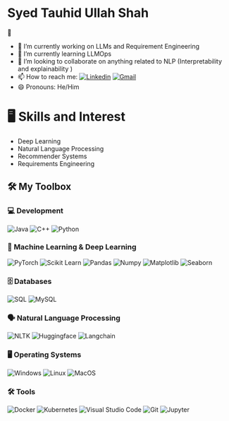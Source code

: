<h1> Syed Tauhid Ullah Shah </h1>👋


- 🔭 I’m currently working on LLMs and Requirement Engineering
- 🌱 I’m currently learning LLMOps
- 👯 I’m looking to collaborate on anything related to NLP (Interpretability and explainability )
- 📫 How to reach me: [![Linkedin](https://img.shields.io/badge/-LinkedIn-blue?style=flat&logo=Linkedin&logoColor=white)]([https://www.linkedin.com/in/shirinyamani/](https://www.linkedin.com/in/syed-tauhid-shah/))
[![Gmail](https://img.shields.io/badge/-Gmail-c14438?style=flat&logo=Gmail&logoColor=white)](mailto:tauhidullah116079@gmail.com)
- 😄 Pronouns: He/Him

<h1>  🖥 Skills and Interest </h1>

- Deep Learning
- Natural Language Processing
- Recommender Systems
- Requirements Engineering

## 🛠️ My Toolbox

### 💻 Development
![Java](https://img.shields.io/badge/-Java-05122A?style=flat-square&logo=Java&color=353535) ![C++](https://img.shields.io/badge/-C++-05122A?style=flat-square&logo=C%2B%2B&color=353535) ![Python](https://img.shields.io/badge/-Python-05122A?style=flat-square&logo=Python&color=353535)

### 🤖 Machine Learning & Deep Learning
![PyTorch](https://img.shields.io/badge/-PyTorch-05122A?style=flat-square&logo=PyTorch&color=353535) ![Scikit Learn](https://img.shields.io/badge/-Scikit%20Learn-05122A?style=flat-square&logo=Scikit-Learn&color=353535) ![Pandas](https://img.shields.io/badge/-Pandas-05122A?style=flat-square&logo=Pandas&color=353535) ![Numpy](https://img.shields.io/badge/-Numpy-05122A?style=flat-square&logo=Numpy&color=353535) ![Matplotlib](https://img.shields.io/badge/-Matplotlib-05122A?style=flat-square&logo=Matplotlib&color=353535) ![Seaborn](https://img.shields.io/badge/-Seaborn-05122A?style=flat-square&logo=Seaborn&color=353535)

### 🗄️ Databases
![SQL](https://img.shields.io/badge/-SQL-05122A?style=flat-square&logo=SQLite&color=353535) ![MySQL](https://img.shields.io/badge/-MySQL-05122A?style=flat-square&logo=MySQL&color=353535)

### 🗣️ Natural Language Processing
![NLTK](https://img.shields.io/badge/-NLTK-05122A?style=flat-square&logo=NLTK&color=353535) ![Huggingface](https://img.shields.io/badge/-Huggingface-05122A?style=flat-square&logo=Huggingface&color=353535) ![Langchain](https://img.shields.io/badge/-Langchain-05122A?style=flat-square&logo=Langchain&color=353535)

### 🖥️ Operating Systems
![Windows](https://img.shields.io/badge/-Windows-05122A?style=flat-square&logo=Windows&color=353535) ![Linux](https://img.shields.io/badge/-Linux-05122A?style=flat-square&logo=Linux&color=353535) ![MacOS](https://img.shields.io/badge/-MacOS-05122A?style=flat-square&logo=MacOS&color=353535)

### 🛠️ Tools
![Docker](https://img.shields.io/badge/-Docker-05122A?style=flat-square&logo=Docker&color=353535) ![Kubernetes](https://img.shields.io/badge/-Kubernetes-05122A?style=flat-square&logo=Kubernetes&color=353535) ![Visual Studio Code](https://img.shields.io/badge/-Visual%20Studio%20Code-05122A?style=flat-square&logo=Visual-Studio-Code&color=353535) ![Git](https://img.shields.io/badge/-Git-05122A?style=flat-square&logo=Git&color=353535) ![Jupyter](https://img.shields.io/badge/-Jupyter-05122A?style=flat-square&logo=Jupyter&color=353535)

